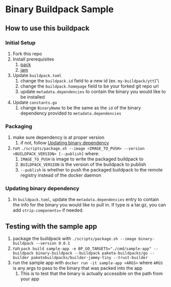 # Binary Buildpack Sample

## How to use this buildpack

### Initial Setup
1. Fork this repo 
2. Install prerequisites
   1. [pack](https://buildpacks.io/docs/tools/pack/)
   2. [jam](https://github.com/paketo-buildpacks/jam)
3. Update `buildpack.toml`
   1. change the `buildpack.id` field to a new id (ex. `my-buildpack/ytt`)'\
   2. change the `buildpack.homepage` field to be your forked git repo url
   3. update `metadata.dependencies` to contain the binary you would like to be installed
4. Update `constants.go`
   1. change `BinaryName` to be the same as the `id` of the binary dependency provided to `metadata.dependencies`

### Packaging
1. make sure dependency is at proper version
   1. if not, follow [Updating binary dependency](#updating-binary-dependency)
2. run `./scripts/package.sh --image <IMAGE_TO_PUSH> --version <BUILDPACK_VERSION> [--publish]` where:
   1. `IMAGE_TO_PUSH` is image to write the packaged buildpack to 
   2. `BUILDPACK_VERSION` is the version of the buildpack to publish
   3. `--publish` is whether to push the packaged buildpack to the remote registry instead of the docker daemon

### Updating binary dependency 
1. In `buildpack.toml`, update the `metadata.dependencies` entry to contain the info for the binary you would like to 
pull in. If type is a tar.gz, you can add `strip-components=` if needed. 

## Testing with the sample app
1. package the buildpack with `./scripts/package.sh --image binary-buildpack --version 0.0.1`
2. run `pack build sample-app -e BP_GO_TARGETS="./cmd/sample-app" --buildpack binary-buildpack --buildpack paketo-buildpacks/go --builder paketobuildpacks/builder-jammy-tiny --trust-builder`
3. run the sample app with `docker run -it sample-app <ARGS>` where `ARGS` is any args to pass to the binary that was packed into the app
   1. This is to test that the binary is actually accessible on the path from your app 